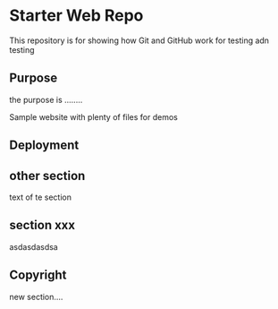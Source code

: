 # Starter Web Repo

This repository is for showing how Git and GitHub work
for testing adn testing

## Purpose

the purpose is ........

Sample website with plenty of files for demos

## Deployment


## other section	
text of te section


## section xxx

asdasdasdsa

## Copyright
new section....
